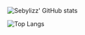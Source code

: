 ![Sebylizz' GitHub stats](https://github-readme-stats-lyart-kappa-44.vercel.app/api?username=sebylizz&theme=cobalt)

![Top Langs](https://github-readme-stats-lyart-kappa-44.vercel.app/api/top-langs/?username=sebylizz&langs_count=7&size_weight=0.5&count_weight=0.5&theme=cobalt&exclude_repo=github-readme-stats)
<!--
**sebylizz/sebylizz** is a ✨ _special_ ✨ repository because its `README.md` (this file) appears on your GitHub profile.

Here are some ideas to get you started:

- 🔭 I’m currently working on ...
- 🌱 I’m currently learning ...
- 👯 I’m looking to collaborate on ...
- 🤔 I’m looking for help with ...
- 💬 Ask me about ...
- 📫 How to reach me: ...
- 😄 Pronouns: ...
- ⚡ Fun fact: ...
-->

